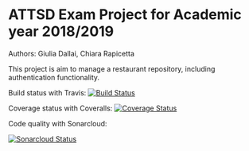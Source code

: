 # ATTSD Exam Project for Academic year 2018/2019

Authors: Giulia Dallai, Chiara Rapicetta

This project is aim to manage a restaurant repository, including authentication functionality.

Build status with Travis: [![Build Status](https://travis-ci.org/chiararapicetta/ATTSDExam.svg?branch=master)](https://travis-ci.org/chiararapicetta/ATTSDExam)

Coverage status with Coveralls: [![Coverage Status](https://coveralls.io/repos/github/chiararapicetta/ATTSDExam/badge.svg?branch=master)](https://coveralls.io/github/chiararapicetta/ATTSDExam?branch=master)

Code quality with Sonarcloud: 

[![Sonarcloud Status](https://sonarcloud.io/api/project_badges/measure?project=com.lapots.breed.judge:judge-rule-engine&metric=alert_status)](https://sonarcloud.io/dashboard?id=attsd.exam.project%3Aspring-project)


